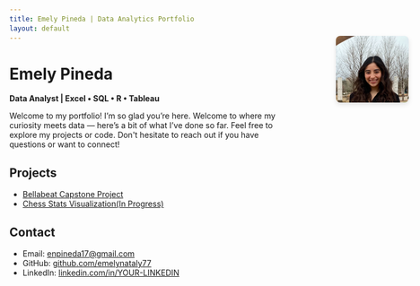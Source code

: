 ```yaml
---
title: Emely Pineda | Data Analytics Portfolio
layout: default
---
```


# Emely Pineda 
**Data Analyst | Excel • SQL • R • Tableau**

<p class="homepage-intro">
  Welcome to my portfolio! I’m so glad you’re here.  
  Welcome to where my curiosity meets data — here’s a bit of what I’ve done so far.
  Feel free to explore my projects or code. Don't hesitate to reach out if you have questions or want to connect!
</p>

## Projects
- [Bellabeat Capstone Project](projects/bellabeat.md)
- [Chess Stats Visualization(In Progress)](projects/chess.md)   
  
## Contact
- Email:  [enpineda17@gmail.com](mailto:enpineda17@gmail.com)  
- GitHub: [github.com/emelynataly77](https://github.com/emelynataly77)  
- LinkedIn: [linkedin.com/in/YOUR-LINKEDIN](https://linkedin.com/in/YOUR-LINKEDIN)


<div style="position: absolute; top: 120px; right: 20px;">
  <img 
    src="assets/img/practice1.png" 
    alt="Profile Picture" 
    style="width: 130px; border-radius: 8px; box-shadow: 0 4px 8px rgba(0,0,0,0.1);">
</div>


